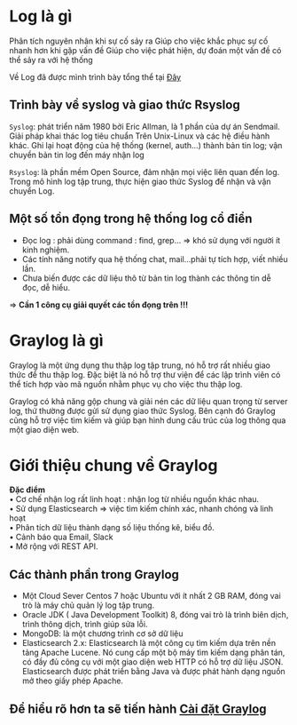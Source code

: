 # Log là gì
Phân tích nguyên nhân khi sự cố sảy ra
Giúp cho việc khắc phục sự cố nhanh hơn khi gặp vấn đề
Giúp cho việc phát hiện, dự đoán một vấn đề có thể sảy ra với hệ thống

Về Log đã được mình trình bày tổng thể tại [Đây](https://github.com/TuongICTU/ThuctapNhanHoa/blob/master/Log/01_Log-info.md)



## Trình bày về syslog và giao thức Rsyslog
`Syslog`: phát triển năm 1980 bởi Eric Allman, là 1 phần của dự án Sendmail.  
Giải pháp khai thác log tiêu chuẩn Trên Unix-Linux và các hệ điều hành khác.
Ghi lại hoạt động của hệ thống (kernel, auth...) thành bản tin log; vận chuyển bản tin log đến máy nhận log

`Rsyslog`: là phần mềm Open Source, đảm nhận mọi việc liên quan đến log.
Trong mô hình log tập trung, thực hiện giao thức Syslog để nhận và vận chuyển Log.

## Một số tồn đọng trong hệ thống log cổ điển

- Đọc log : phải dùng command : find, grep… => khó sử dụng với người ít kinh nghiệm.
- Các tính năng notify qua hệ thống chat, mail…phải tự tích hợp, viết nhiều lần.
- Chưa biến được các dữ liệu thô từ bản tin log thành các thông tin dễ đọc, dễ hiểu.

=> **Cần 1 công cụ giải quyết các tồn đọng trên !!!**

# Graylog là gì
Graylog là một ứng dụng thu thập log tập trung, nó hỗ trợ rất nhiều giao thức để thu thập log. Đặc biệt là nó hỗ trợ thư viện để các lập trình viên có thể tích hợp vào mã nguồn nhằm phục vụ cho việc thu thập log.

Graylog có khả năng gộp chung và giải nén các dữ liệu quan trọng từ server log, thứ thường được gửi sử dụng giao thức Syslog. Bên cạnh đó Graylog cũng hỗ trợ việc tìm kiếm và giúp bạn hình dung cấu trúc của log thông qua một giao diện web.

# Giới thiệu chung về Graylog

**Đặc điểm**  
• Cơ chế nhận log rất linh hoạt : nhận log từ nhiều nguồn khác nhau.  
• Sử dụng Elasticsearch => việc tìm kiếm chính xác, nhanh chóng và linh hoạt  
• Phân tích dữ liệu thành dạng số liệu thống kê, biểu đồ.  
• Cảnh báo qua Email, Slack  
• Mở rộng với REST API. 

## Các thành phần trong Graylog
- Một Cloud Sever Centos 7 hoặc Ubuntu với ít nhất 2 GB RAM, đóng vai trò là máy chủ quản lý log tập trung. 
- Oracle JDK ( Java Development Toolkit) 8, đóng vai trò là trình biên dịch, trình thông dịch, trình giúp sửa lỗi.
- MongoDB: là một chương trình cơ sở dữ liệu
- Elasticsearch 2.x: Elasticsearch là một công cụ tìm kiếm dựa trên nền tảng Apache Lucene. Nó cung cấp một bộ máy tìm kiếm dạng phân tán, có đầy đủ công cụ với một giao diện web HTTP có hỗ trợ dữ liệu JSON. Elasticsearch được phát triển bằng Java và được phát hành dạng nguồn mở theo giấy phép Apache.



## Để hiểu rõ hơn ta sẽ tiến hành [Cài đặt Graylog](./02_Cai-dat-graylog.md)
